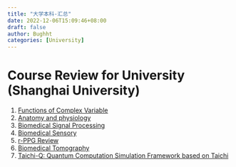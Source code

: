 ```yaml
---
title: "大学本科-汇总"
date: 2022-12-06T15:09:46+08:00
draft: false
author: Bughht
categories: [University]
---
```

<!--
 * @Author: Harryhht
 * @Date: 2021-12-20 17:01:37
 * @LastEditors: Harryhht
 * @LastEditTime: 2022-04-13 21:22:20
 * @Description: 
-->
# Course Review for University (Shanghai University)

1. [Functions of Complex Variable](/university_shu/complex)
2. [Anatomy and physiology](/university_shu/解剖/)
3. [Biomedical Signal Processing](/university_shu/biomedical_signal_processing/)
4. [Biomedical Sensory](/university_shu/biomedical_sensory)
5. [r-PPG Review](/university_shu/rppg_literature_review)
6. [Biomedical Tomography](/university_shu/Biomedical_Tomography)
7. [Taichi-Q: Quantum Computation Simulation Framework based on Taichi](/university_shu/Taichi-Q_Introduction)
